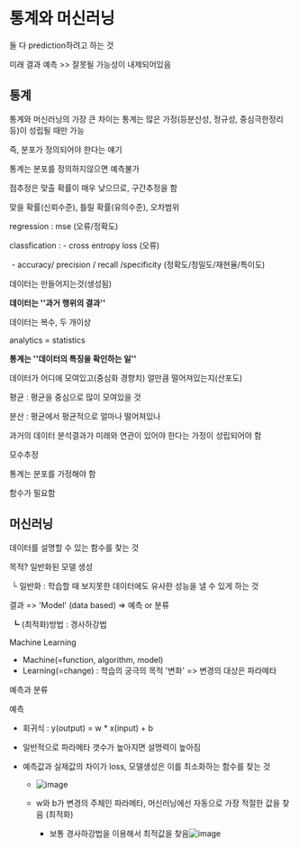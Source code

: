 # 통계와 머신러닝

둘 다 prediction하려고 하는 것

미래 결과 예측 >> 잘못될 가능성이 내제되어있음



## 통계

통계와 머신러닝의 가장 큰 차이는 통계는 많은 가정(등분산성, 정규성, 중심극한정리 등)이 성립될 때만 가능

즉, 분포가 정의되어야 한다는 얘기

통계는 분포를 정의하지않으면 예측불가



점추정은 맞출 확률이 매우 낮으므로, 구간추정을 함

맞을 확률(신뢰수준), 틀릴 확률(유의수준), 오차범위



regression : mse (오류/정확도)

classfication : - cross entropy loss (오류)

​						 - accuracy/ precision / recall /specificity (정확도/정밀도/재현율/특이도)



데이터는 만들어지는것(생성됨)

**데이터는 ''과거 행위의 결과''**

데이터는 복수, 두 개이상



analytics = statistics

**통계는 ''데이터의 특징을 확인하는 일''**

데이터가 어디에 모여있고(중심화 경향치) 얼만큼 떨어져있는지(산포도)



평균 : 평균을 중심으로 많이 모여있을 것

분산 : 평균에서 평균적으로 얼마나 떨어져있나



과거의 데이터 분석결과가 미래와 연관이 있어야 한다는 가정이 성립되어야 함



모수추정

통계는 분포를 가정해야 함

함수가 필요함



## 머신러닝

데이터를 설명할 수 있는 함수를 찾는 것

목적? 일반화된 모델 생성

​			└ 일반화 : 학습할 때 보지못한 데이터에도 유사한 성능을 낼 수 있게 하는 것

결과 => 'Model' (data based) => 예측 or 분류

​			 ┗ (최적화)방법 : 경사하강법

Machine Learning

- Machine(=function, algorithm, model)
- Learning(=change) : 학습의 궁극의 목적 '변화' => 변경의 대상은 파라메타

예측과 분류

예측

- 회귀식 : y(output) = w * x(input) + b

- 일반적으로 파라메타 갯수가 높아지면 설명력이 높아짐

- 예측값과 실제값의 차이가 loss, 모델생성은 이를 최소화하는 함수를 찾는 것

  - ![image](https://user-images.githubusercontent.com/58683097/78848282-40b61780-7a4c-11ea-817d-488004798e4e.png)

  - w와 b가 변경의 주체인 파라메타, 머신러닝에선 자동으로 가장 적절한 값을 찾음 (최적화)

    - 보통 경사하강법을 이용해서 최적값을 찾음![image](https://user-images.githubusercontent.com/58683097/78848661-668fec00-7a4d-11ea-8403-2586e5fe0401.png)

      